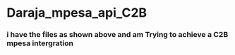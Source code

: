# Daraja_mpesa_api_C2B
### i have the files as shown above and am Trying to achieve a C2B mpesa intergration
